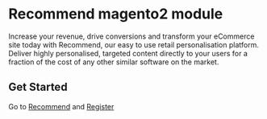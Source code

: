 Recommend magento2 module
=================

Increase your revenue, drive conversions and transform your eCommerce site today with Recommend, our easy to use retail personalisation platform. Deliver highly personalised, targeted content directly to your users for a fraction of the cost of any other similar software on the market.

Get Started
-----------
Go to [Recommend](https://recommend.pro/) and [Register](https://control.recommend.pro/signup)
